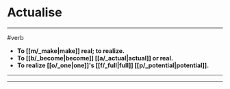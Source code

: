 # Actualise
---
#verb
- **To [[m/_make|make]] real; to realize.**
- **To [[b/_become|become]] [[a/_actual|actual]] or real.**
- **To realize [[o/_one|one]]'s [[f/_full|full]] [[p/_potential|potential]].**
---
---
